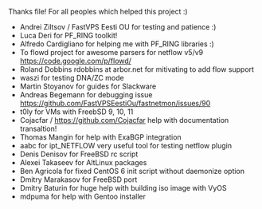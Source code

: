 Thanks file! For all peoples which helped this project :)
- Andrei Ziltsov / FastVPS Eesti OU for testing and patience :)
- Luca Deri for PF_RING toolkit!
- Alfredo Cardigliano for helping me with PF_RING libraries :)
- To flowd project for awesome parsers for netflow v5/v9 https://code.google.com/p/flowd/
- Roland Dobbins rdobbins at arbor.net for mitivating to add flow support
- waszi for testing DNA/ZC mode
- Martin Stoyanov for guides for Slackware
- Andreas Begemann for debugging issue https://github.com/FastVPSEestiOu/fastnetmon/issues/90
- t0ly for VMs with FreebSD 9, 10, 11
- Cojacfar / https://github.com/Cojacfar help with documentation transaltion! 
- Thomas Mangin for help with ExaBGP integration
- aabc for ipt_NETFLOW very useful tool for testing netflow plugin
- Denis Denisov for FreeBSD rc script
- Alexei Takaseev for AltLinux packages
- Ben Agricola for fixed CentOS 6 init script without daemonize option
- Dmitry Marakasov for FreeBSD port
- Dmitry Baturin for huge help with building iso image with VyOS
- mdpuma for help with Gentoo installer
